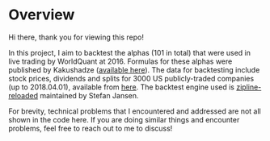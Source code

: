 # Overview
Hi there, thank you for viewing this repo!

In this project, I aim to backtest the alphas (101 in total) that were used in live trading by WorldQuant at 2016. Formulas for these alphas were published by Kakushadze ([available here](https://arxiv.org/pdf/1601.00991.pdf)). The data for backtesting include stock prices, dividends and splits for 3000 US publicly-traded companies (up to 2018.04.01), available from [here](https://data.nasdaq.com/databases/WIKIP#documentation). The backtest engine used is [zipline-reloaded](https://github.com/stefan-jansen/zipline-reloaded) maintained by Stefan Jansen.

For brevity, technical problems that I encountered and addressed are not all shown in the code here. If you are doing similar things and encounter problems, feel free to reach out to me to discuss!
